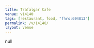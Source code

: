```yaml
---
title: Trafalgar Cafe
venue: v14140
tags: [restaurant, food, "fhrs:694813"]
permalink: /v/14140/
layout: venue
---
```

null